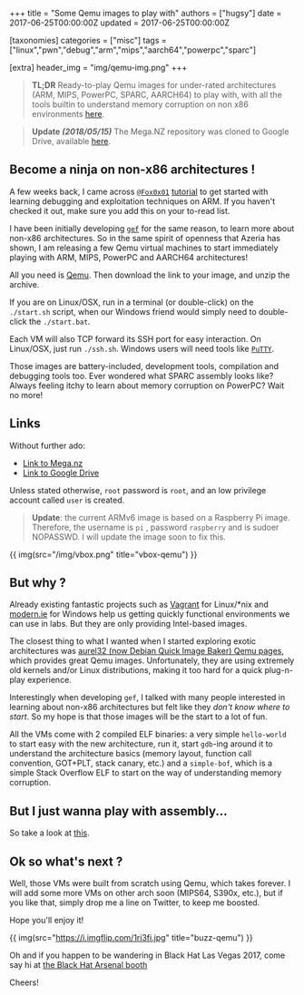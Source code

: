 +++
title = "Some Qemu images to play with"
authors = ["hugsy"]
date = 2017-06-25T00:00:00Z
updated = 2017-06-25T00:00:00Z

[taxonomies]
categories = ["misc"]
tags = ["linux","pwn","debug","arm","mips","aarch64","powerpc","sparc"]

[extra]
header_img = "img/qemu-img.png"
+++

> **TL;DR**
> Ready-to-play Qemu images for under-rated architectures (ARM, MIPS, PowerPC,
> SPARC, AARCH64) to play with, with all the tools builtin to understand memory
> corruption on non x86 environments
> [here](https://mega.nz/#F!oMoVzQaJ!iS73iiQQ3t_6HuE-XpnyaA).

> **Update _(2018/05/15)_**
> The Mega.NZ repository was cloned to Google Drive, available
> [here](https://drive.google.com/drive/folders/107uMlL_DS8yD2TS_0yrHXBDnLOj44a8P?usp=sharing).


## Become a ninja on non-x86 architectures !

A few weeks back, I came across  [`@Fox0x01`](https://twitter.com/Fox0x01) [tutorial](https://azeria-labs.com/writing-arm-assembly-part-1/) to get started with learning debugging and exploitation techniques on ARM. If you haven't checked it out, make sure you add this on your to-read list.

I have been initially developing [`gef`](https://github.com/hugsy/gef.git) for the same reason, to learn more about non-x86 architectures. So in the same spirit of openness that Azeria has shown, I am releasing a few Qemu virtual machines to start immediately playing with ARM, MIPS, PowerPC and AARCH64 architectures!

All you need is [Qemu](http://www.qemu.org). Then download the link to your image, and unzip the archive.

If you are on Linux/OSX, run in a terminal (or double-click) on the `./start.sh` script, when our Windows friend would simply need to double-click the `./start.bat`.

Each VM will also TCP forward its SSH port for easy interaction. On Linux/OSX, just run `./ssh.sh`. Windows users will need tools like [`PuTTY`](https://www.chiark.greenend.org.uk/~sgtatham/putty/latest.html).

Those images are battery-included, development tools, compilation and debugging tools too. Ever wondered what SPARC assembly looks like? Always feeling itchy to learn about memory corruption on PowerPC? Wait no more!


## Links

Without further ado:

  * [Link to Mega.nz](https://mega.nz/#F!oMoVzQaJ!iS73iiQQ3t_6HuE-XpnyaA)
  * [Link to Google Drive](https://drive.google.com/drive/folders/107uMlL_DS8yD2TS_0yrHXBDnLOj44a8P?usp=sharing")

Unless stated otherwise, `root` password is `root`, and an low privilege account called `user` is created.

> **Update**: the current ARMv6 image is based on a Raspberry Pi image. Therefore, the username is `pi` , password `raspberry` and is sudoer NOPASSWD. I will update the image soon to fix this.

{{ img(src="/img/vbox.png" title="vbox-qemu") }}


## But why ?

Already existing fantastic projects such as [Vagrant](https://app.vagrantup.com/boxes/search) for Linux/*nix and [modern.ie](https://web.archive.org/web/20170306074002/https://developer.microsoft.com/en-us/microsoft-edge/tools/vms/) for Windows help us getting quickly functional environments we can use in labs. But they are only providing Intel-based images.

The closest thing to what I wanted when I started exploring exotic architectures was [aurel32 (now Debian Quick Image Baker) Qemu pages](https://people.debian.org/~gio/dqib/), which provides great Qemu images. Unfortunately, they are using extremely old kernels and/or Linux distributions, making it too hard for a quick plug-n-play experience.

Interestingly when developing `gef`, I talked with many people interested in learning about non-x86 architectures but felt like they _don't know where to start_. So my hope is that those images will be the start to a lot of fun.

All the VMs come with 2 compiled ELF binaries: a very simple `hello-world` to start easy with the new architecture, run it, start `gdb`-ing around it to understand the architecture basics (memory layout, function call convention, GOT+PLT, stack canary, etc.) and a `simple-bof`, which is a simple Stack Overflow ELF to start on the way of understanding memory corruption.


## But I just wanna play with assembly...

So take a look at [this](https://github.com/hugsy/cemu).


## Ok so what's next ?

Well, those VMs were built from scratch using Qemu, which takes forever. I will add some more VMs on other arch soon (MIPS64, S390x, etc.), but if you like that, simply drop me a line on Twitter, to keep me boosted.

Hope you'll enjoy it!

{{ img(src="https://i.imgflip.com/1ri3fi.jpg" title="buzz-qemu") }}

Oh and if you happen to be wandering in Black Hat Las Vegas 2017, come say hi at [the Black Hat Arsenal booth](https://www.blackhat.com/us-17/arsenal/schedule/index.html#gdb-enhanced-features-gef-8048)

Cheers!
